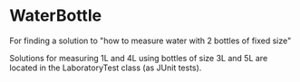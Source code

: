 # WaterBottle
For finding a solution to "how to measure water with 2 bottles of fixed size"

Solutions for measuring 1L and 4L using bottles of size 3L and 5L are located in the LaboratoryTest class (as JUnit tests).
